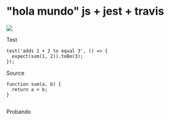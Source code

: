 # "hola mundo" js + jest + travis

[![](https://travis-ci.com/GeeksHubsAcademy/hola-mundo-testing-js-jest-travis.svg?branch=master)](https://travis-ci.com/GeeksHubsAcademy/hola-mundo-testing-js-jest-travis)

Test
```
test('adds 1 + 2 to equal 3', () => {
  expect(sum(1, 2)).toBe(3);
});
```

Source
```
function sum(a, b) {
  return a + b;
}
 
```

Probando
